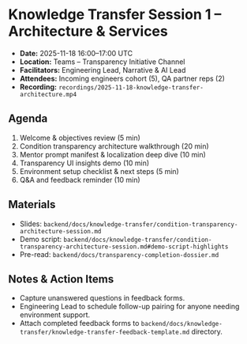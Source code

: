 # Knowledge Transfer Session 1 – Architecture & Services
- **Date:** 2025-11-18 16:00–17:00 UTC
- **Location:** Teams – Transparency Initiative Channel
- **Facilitators:** Engineering Lead, Narrative & AI Lead
- **Attendees:** Incoming engineers cohort (5), QA partner reps (2)
- **Recording:** `recordings/2025-11-18-knowledge-transfer-architecture.mp4`

## Agenda
1. Welcome & objectives review (5 min)
2. Condition transparency architecture walkthrough (20 min)
3. Mentor prompt manifest & localization deep dive (10 min)
4. Transparency UI insights demo (10 min)
5. Environment setup checklist & next steps (5 min)
6. Q&A and feedback reminder (10 min)

## Materials
- Slides: `backend/docs/knowledge-transfer/condition-transparency-architecture-session.md`
- Demo script: `backend/docs/knowledge-transfer/condition-transparency-architecture-session.md#demo-script-highlights`
- Pre-read: `backend/docs/transparency-completion-dossier.md`

## Notes & Action Items
- Capture unanswered questions in feedback forms.
- Engineering Lead to schedule follow-up pairing for anyone needing environment support.
- Attach completed feedback forms to `backend/docs/knowledge-transfer/knowledge-transfer-feedback-template.md` directory.
